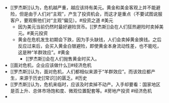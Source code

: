 - [[罗杰斯]]认为，危机越严重，越应该持有美元。黄金和美金客观上并不能避险，但是由于人们对“主观”，产生了投资机会，而这才是重点（不要试图说服客户，要观察他们对“主观”偏见）。#投资之道 #美元
	- 因为美元当前仍然时最好避险货币。[[罗杰斯]]会在人们狂热避险时卖掉美元。#美元投资
	- 黄金在危机发生初期会下跌，因为手头缺钱，人们会卖掉黄金换钱。之后反应过来后，会买入黄金白银避险，即使黄金本身流动性差，也不能吃，这是种“羊群效应”。#黄金
		- [[罗杰斯]]会在人们抛售黄金时买入。
- [[面对危机，企业应该做什么]]#经济危机
- [[罗杰斯]]认为，面对危机，人们都相似来源于“羊群效应”。而该效应都产生，来源于历史[[常识]]的匮乏。#历史
- [[罗杰斯]]认为，危机来临时，应该及时卖掉不动产。入手却要看：国家地区是否上升、总体市场饱和度、微观位置配套等。#房地产投资 #经济危机
-